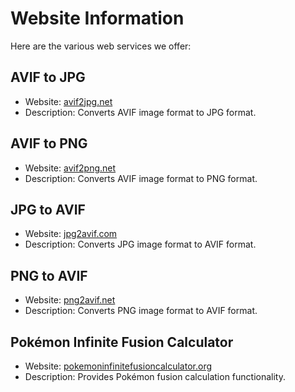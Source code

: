 # Website Information

Here are the various web services we offer:

## AVIF to JPG

- Website: [avif2jpg.net](https://avif2jpg.net?utm_source=github)
- Description: Converts AVIF image format to JPG format.

## AVIF to PNG

- Website: [avif2png.net](https://avif2png.net?utm_source=github)
- Description: Converts AVIF image format to PNG format.

## JPG to AVIF

- Website: [jpg2avif.com](https://jpg2avif.com?utm_source=github)
- Description: Converts JPG image format to AVIF format.

## PNG to AVIF

- Website: [png2avif.net](https://png2avif.net?utm_source=github)
- Description: Converts PNG image format to AVIF format.

## Pokémon Infinite Fusion Calculator

- Website: [pokemoninfinitefusioncalculator.org](https://pokemoninfinitefusioncalculator.org?utm_source=github)
- Description: Provides Pokémon fusion calculation functionality.

